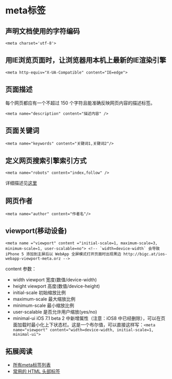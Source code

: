 # meta标签
## 声明文档使用的字符编码
```
<meta charset='utf-8'>
```

## 用IE浏览页面时，让浏览器用本机上最新的IE渲染引擎
```
<meta http-equiv="X-UA-Compatible" content="IE=edge">
```

## 页面描述
每个网页都应有一个不超过 150 个字符且能准确反映网页内容的描述标签。
```
<meta name="description" content="描述内容" />
```

## 页面关键词
```
<meta name="keywords" content="关键词1,关键词2"/>
```

## 定义网页搜索引擎索引方式
```
<meta name="robots" content="index,follow" />
```
详细描述见[这里](http://msdn.microsoft.com/zh-cn/library/ff724037%28v=expression.40%29.aspx)

## 网页作者
```
<meta name="author" content="作者名"/>
```

## viewport(移动设备)
```
<meta name ="viewport" content ="initial-scale=1, maximum-scale=3, minimum-scale=1, user-scalable=no"> <!-- `width=device-width` 会导致 iPhone 5 添加到主屏后以 WebApp 全屏模式打开页面时出现黑边 http://bigc.at/ios-webapp-viewport-meta.orz -->
```
content 参数：
* width viewport 宽度(数值/device-width)
* height viewport 高度(数值/device-height)
* initial-scale 初始缩放比例
* maximum-scale 最大缩放比例
* minimum-scale 最小缩放比例
* user-scalable 是否允许用户缩放(yes/no)
* minimal-ui iOS 7.1 beta 2 中新增属性（注意：iOS8 中已经删除），可以在页面加载时最小化上下状态栏。这是一个布尔值，可以直接这样写：`<meta name="viewport" content="width=device-width, initial-scale=1, minimal-ui">`

## 拓展阅读
* [所有meta标签列表](http://code.lancepollard.com/complete-list-of-html-meta-tags/)
* [常用的 HTML 头部标签](https://github.com/yisibl/blog/issues/1)
